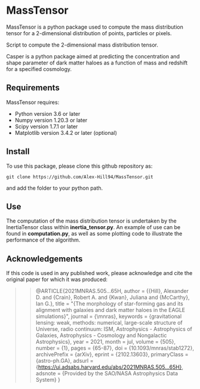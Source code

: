 # MassTensor

MassTensor is a python package used to compute the mass distribution tensor for a 2-dimensional distribution of points, particles or pixels.

Script to compute the 2-dimensional mass distribution tensor.

Casper is a python package aimed at predicting the concentration and shape parameter of dark matter haloes as a function of mass and redshift for a specified cosmology.

## Requirements

MassTensor requires:

* Python version 3.6 or later
* Numpy version 1.20.3 or later
* Scipy version 1.7.1 or later
* Matplotlib version 3.4.2 or later (optional)

## Install

To use this package, please clone this github repository as:

`git clone https://github.com/Alex-Hill94/MassTensor.git`

and add the folder to your python path. 

## Use

The computation of the mass distribution tensor is undertaken by the InertiaTensor class within **inertia_tensor.py**. An example of use can be found in **computation.py**, as well as some plotting code to illustrate the performance of the algorithm.

## Acknowledgements 

If this code is used in any published work, please acknowledge and cite the original paper for which it was produced:

>> @ARTICLE{2021MNRAS.505...65H,
       author = {{Hill}, Alexander D. and {Crain}, Robert A. and {Kwan}, Juliana and {McCarthy}, Ian G.},
        title = "{The morphology of star-forming gas and its alignment with galaxies and dark matter haloes in the EAGLE simulations}",
      journal = {\mnras},
     keywords = {gravitational lensing: weak, methods: numerical, large-scale structure of Universe, radio continuum: ISM, Astrophysics - Astrophysics of Galaxies, Astrophysics - Cosmology and Nongalactic Astrophysics},
         year = 2021,
        month = jul,
       volume = {505},
       number = {1},
        pages = {65-87},
          doi = {10.1093/mnras/stab1272},
archivePrefix = {arXiv},
       eprint = {2102.13603},
 primaryClass = {astro-ph.GA},
       adsurl = {https://ui.adsabs.harvard.edu/abs/2021MNRAS.505...65H},
      adsnote = {Provided by the SAO/NASA Astrophysics Data System}
}

